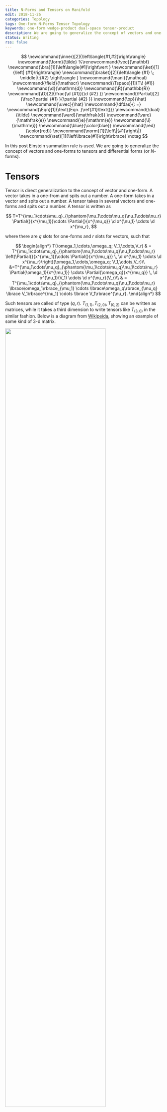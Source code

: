 ```yaml
---
title: N-Forms and Tensors on Manifold
edit: 2018-11-26
categories: Topology
tags: One-form N-Forms Tensor Topology 
keywords: one-form wedge-product dual-space tensor-product
description: We are going to generalize the concept of vectors and one-forms to tensors and differential forms.
status: Writing
rss: false
---
```


$$
\newcommand{\inner}[2]{\left\langle{#1,#2}\right\rangle}
\newcommand{\form}{\tilde}
%\renewcommand{\vec}{\mathbf}
\newcommand{\bra}[1]{\left\langle{#1}\right\vert }
\newcommand{\ket}[1]{\left| {#1}\right\rangle}
\newcommand{\braket}[2]{\left\langle {#1} \; \middle|\;{#2} \right\rangle }
\newcommand{\mani}{\mathcal}
\newcommand{\field}{\mathscr}
\newcommand{\Tspace}[1]{T\! {#1}}
\newcommand{\d}{\mathrm{d}}
\newcommand{\R}{\mathbb{R}}
\newcommand{\D}[2]{\frac{\d {#1}}{\d {#2} }}
\newcommand{\Partial}[2]{\frac{\partial {#1} }{\partial {#2} }}
\newcommand{\op}{\hat}
\newcommand{\uvec}{\hat}
\newcommand{\dfdas}{: =}
\newcommand{\Eqn}[1]{\text{(Eqn. }\ref{#1}\text{)}}
\newcommand{\dual}{\tilde}
\newcommand{\vard}{\mathfrak{d}}
\newcommand{\vare}{\mathfrak{e}}
\newcommand{\e}{\mathrm{e}}
\newcommand{\i}{\mathrm{i}}
\newcommand{\blue}{\color{blue}}
\newcommand{\red}{\color{red}}
\newcommand{\norm}[1]{\left\|{#1}\right\|}
\newcommand{\set}[1]{\left\lbrace{#1}\right\rbrace}
\notag
$$

In this post Einstein summation rule is used. We are going to generalize the concept of vectors and one-forms to tensors and differential forms (or $N$-forms).

# Tensors

Tensor is direct generalization to the concept of vector and one-form. A vector takes in a one-from and spits out a number. A one-form takes in a vector and spits out a number. A tensor takes in several vectors and one-forms and spits out a number. A tensor is written as 

$$
T=T^{\mu_1\cdots\mu_q}_{\phantom{\mu_1\cdots\mu_q}\nu_1\cdots\nu_r} \Partial{}{x^{\mu_1}}\cdots \Partial{}{x^{\mu_q}} \d x^{\nu_1} \cdots \d x^{\nu_r},
$$

where there are $q$ slots for one-forms and $r$ slots for vectors, such that

$$
\begin{align*}
T(\omega_1,\cdots,\omega_q; V_1,\cdots,V_r) 
& = T^{\mu_1\cdots\mu_q}_{\phantom{\mu_1\cdots\mu_q}\nu_1\cdots\nu_r} \left(\Partial{}{x^{\mu_1}}\cdots \Partial{}{x^{\mu_q}} \, \d x^{\nu_1} \cdots \d x^{\nu_r}\right)(\omega_1,\cdots,\omega_q; V_1,\cdots,V_r)\\
&=T^{\mu_1\cdots\mu_q}_{\phantom{\mu_1\cdots\mu_q}\nu_1\cdots\nu_r}  \Partial{\omega_1}{x^{\mu_1}} \cdots \Partial{\omega_q}{x^{\mu_q}} \, \d x^{\nu_1}(V_1) \cdots \d x^{\nu_r}(V_r)\\
& = T^{\mu_1\cdots\mu_q}_{\phantom{\mu_1\cdots\mu_q}\nu_1\cdots\nu_r} \lbrace\omega_1\rbrace_{\mu_1} \cdots \lbrace\omega_q\rbrace_{\mu_q} \lbrace V_1\rbrace^{\nu_1} \cdots \lbrace V_1\rbrace^{\nu_r}.
\end{align*}
$$

Such tensors are called of type $(q,r)$. $T_{(1,1)},\, T_{(2,0)},\,T_{(0,2)}$ can be written as matrices, while it takes a third dimension to write tensors like $T_{(3,0)}$ in the similar fashion. Below is a diagram from [Wikipeida](https://en.wikipedia.org/wiki/OLAP_cube), showing an example of some kind of $3$-d matrix.

<img src="https://upload.wikimedia.org/wikipedia/commons/4/46/OLAP_drill_up%26down.png" width=80%>

# Wedge Product

One way to generalize one-forms to differential forms (or $N$-forms) is to take products of one-forms. A two-form is can be seen as a "product" of two one-forms. A $N$-form is then a series of product of one-forms. This product is called a wedge product. 

## Wedge Product of General Vectors

We will first see how wedge product works in the context of vectors.

The cross product of vectors $U \times V$ is a very useful operation in $3$ dimensional geometry. It determines the area of the **parallelogram** containing these vectors and the plane containing it. A **wedge product** is the analogue used to determine a high dimensional parallelograms.

The wedge (楔) product (楔积) $\wedge$ is a special kind of tensor product. 

$$
V^{\mu _ 1} \wedge V^{\mu _ 2} \wedge\cdots\wedge V^{\mu _ r} = \sum _ {P\in \mathbb S _ r} \operatorname{sgn}(P) V^{\mu _ {P(1)}} \otimes V^{\mu _ {P(2)}}\otimes \cdots\otimes V^{\mu  _ {P(r)}} \label{wedgeDef}
$$

For example, 

$$
\begin{align}
U \wedge V &= U \otimes V - V \otimes U\\
U \wedge V  \wedge W &= U \otimes V  \otimes W + W \otimes U \otimes V  + V  \otimes W \otimes U \notag \\
&- U \otimes W \otimes V  - W \otimes V  \otimes U - V \otimes U \otimes W \label{wedgeExample}
\end{align}
$$

[[John](https://www.av8n.com/physics/area-volume.pdf)] There is a **norm** for a wedge product (seen as a bi-vector) defined as 

$$
\begin{align}
\norm{A \wedge B}^2&\dfdas(A \wedge B)\cdot(B \wedge A)\notag\\
&=-(A \wedge B)^2
\end{align}
$$

> ***CONNECTIONS TO GEOMETRIC ENTITIES***:
>
> 1. **Analogue to cross product as a test of collinearity**: The wedge product gives a simple way to test for "**coplanarity**" or linear (in)dependence of vectors: if $U$ and $V$ are collinear, $U\wedge V=0$.
>    
>    $$
>    U \wedge V =U \wedge aU=a(U \otimes U - U \otimes U)=0 \notag
>    $$
>
>    If $W$ is coplanar with $U$ and $V$, $W = a U + b V$, i.e., $U,\, V,\, W$ are not maximally linear independent, then
>
>    $$
>    W \wedge U \wedge V = aU  \wedge U \wedge V+bV\wedge U \wedge V = 0 \notag
>    $$
>
> 2. **Analogue to cross product as a indicator of orientation**: If $n\gt 3$, there are infinitely many directions perpendicular to the two vectors, so you can't think of the orientation as a vector (like the cross product in three dimensions). Instead, you may think of the orientation as a *circle* in the plane of the two given vectors $U$ and $V$, with a direction attached to it in one of the two possible ways: $\circlearrowleft$ or $\circlearrowright$. This orientation is 
>
> 3. **Analogue to cross product as a way to compute "area of parallelogram"**: For two vectors $U=(a,b,c)$ and $V=(d,e,f)$, We can see that the nonzero entries of wedge product are basically the same as for the cross product. 
>
>    $$
>    \begin{align}
>    \vec{u} \wedge \vec{v}
>    &=(u _ 1,u _ 2,u _ 3)\wedge(v _ 1,v _ 2,v _ 3)\notag\\
>    &=(u _ 1,u _ 2,u _ 3)\otimes(v _ 1,v _ 2,v _ 3)-(u _ 1,u _ 2,u _ 3)\otimes(v _ 1,v _ 2,v _ 3) \notag\\
>    &\substack{\text{the basis is different}\newline\neq} \begin{pmatrix}
>     0        & \red u _ 1v _ 2 − u _ 2v _ 1  & \red u _ 1v _ 3 − u _ 3v _ 1\\
>     \blue −u _ 1v _ 2 + u _ 2v _ 1 & 0        & \red u _ 2v _ 3 − u _ 3v _ 2\\
>     \blue −u _ 1v _ 3 + u _ 3v _ 1 & \blue −u _ 2v _ 3 + u _ 3v _ 2 & 0        
>    \end{pmatrix}\notag\\
>    &= (u _ 1 v _ 2 - u _ 2 v _ 1) (\uvec{e} _ 1 \wedge \uvec{e} _ 2) + (u _ 3 v _ 1 - u _ 1 v _ 3) (\uvec{e} _ 3 \wedge \uvec{e} _ 1) + (u _ 2 v _ 3 - u _ 3 v _ 2) (\uvec{e} _ 2 \wedge \uvec{e} _ 3) \label{wedgetensorvector}\\
>         \notag\\
>    \vec{u} \times \vec{v}
>    &=(u _ 1, u _ 2, u _ 3) \times (v _ 1, v _ 2, v _ 3) \notag\\
>    &= {\red(u _ 2v _ 3 − u _ 3v _ 2)}\uvec i + {\red(−u _ 1v _ 3 + u _ 3v _ 1)}\uvec j + {\red(u _ 1v _ 2 − u _ 2v _ 1)}\uvec k\notag\\
>         \end{align}
>    $$
>
>    > **Note:**
>    >
>    > - The wedge product is a tensor, **not a matrix**. The wedge product of two dimension $3$ vectors has a dimension of $3$, not $9$ $\Eqn{wedgetensorvector}$. 
>    > - This matrix is anti-symmetry matrix of odd dimension and thus has a zero determinant.
>
>    However, this result is not the area of this two vectors. $U \wedge V$ is a bivector, it's norm 
>
>    $$
>    A^2=\norm{U\wedge V}^2\substack{\small\text{numerically}\newline\huge {=}}(U \times V)^2 
>    $$
>    
>    is the area of the parallelogram.
>
> 4. **Generalization as a direct way to calculate $n$-dimensional area, (specially, $3$-dimensional area being the volume)**: the $n$-dimensional area is defined as a $n$ wedge product of $n$-dimensional vectors. For $n=3$, 
>    
>     $$
>     \vec{u} \wedge \vec{v} \wedge \vec{w} = (u _ 1 v _ 2 w _ 3 + u _ 2 v _ 3 w _ 1 + u _ 3 v _ 1 w _ 2 - u _ 1 v _ 3 w _ 2 - u _ 2 v _ 1 w _ 3 - u _ 3 v _ 2 w _ 1) (\uvec{e} _ 1 \wedge \uvec{e} _ 2 \wedge \uvec{e} _ 3) 
>     $$
>
>     Again we obtain the volume ($3$-dimensional area) $V^2=\norm{\vec{u} \wedge \vec{v} \wedge \vec{w} }$. 
>
>     There is more to it. While $\vec{u} \wedge \vec{v} \wedge \vec{w}$ is a simple construction of three vectors, it is also a wedge product of vector and yet a wedge product $\vec{u} \wedge (\vec{v} \wedge \vec{w}).$ The volume of the parallelepiped ($3$-dimensional area) is now the span of a vector and an parallelogram ($2$-dimensional area). Similarly, a $(n+m)$-dimensional area can be spanned by a $n$-dimensional area and $m$-dimensional area.
>

## $p$-Forms from Wedge Product

After having gained some familiarity with wedge products, we are now ready to construct $p$-forms.

Still, wedge (楔) product (楔积) $\wedge$ is a special kind of tensor product. The rule for wedge product of basis is as follow:

$$
\d x^{\mu _ 1} \wedge \d x^{\mu _ 2} \wedge\cdots\wedge \d x^{\mu _ r} = \sum _ {P\in \mathbb S _ r} \operatorname{sgn}(P) \d x ^{\mu _ {P(1)}} \otimes \d x^{\mu _ {P(2)}}\otimes \cdots\otimes \d x^{\mu  _ {P(r)}} \label{r-form-basis}
$$

$\Eqn{r-form-basis}$ gives us the basis for $r$-forms. The space of $r$-forms spanned by these basis is denoted as $\Omega^r$. A general $r$-form is then
$$
\omega=\frac{1}{r!}\omega_{\mu_1\mu_2\cdots\mu_r}\d x^{\mu _ 1} \wedge \d x^{\mu _ 2} \wedge\cdots\wedge \d x^{\mu _ r}
$$

There are only $\binom{m}{r}=\frac{m!}{(m-r)!r!}$ choices of $\set{\d x^{\mu_i}}$ to form a non-zero basis, so is the dimension of space $\Omega^r$.

## Wedge Product of $p$-Forms

For example,
$$
\begin{align}
(3\d x + \d y) ∧ (\e^x\d x + 2\d y) &= 3\e^x\d x ∧ \d x + 6\d x ∧ \d y + \e^x \d y ∧ \d x + 2\d y ∧ \d y\\
&= (6 − \e^x)\d x ∧ \d y
\end{align}
$$

# Exterior Derivative

All the vector calculus, div, grad, curl, the divergence theorem and Stokes’ theorem, etc. are well defined in three dimensional spaces. But it would be hard to generalize the notion of curl in higher dimensions.

$$
\nabla \times X = \left( \frac{\partial X_3}{\partial x^2} - \frac{\partial X_2}{\partial x^3}, \frac{\partial X_1}{\partial x^3} - \frac{\partial X_3}{\partial x^1}, \frac{\partial X_2}{\partial x^1} - \frac{\partial X_1}{\partial x^2} \right),
$$

Exterior derivatives provides an easy way to perform vector calculus in greater-than-three dimensional spaces, with a sweet side effect that those divs, grads, curls, will be represented by two simple formulae.

## Exterior Derivative of Functions

We will start from a function $f:\R^n\rightarrow \R$. We will perform an exterior derivative $\d$ on the function. Our new definition of exterior derivative should comply with normal derivatives on functions, i.e.,  

$$
\d f \dfdas \Partial {f}{x^1} \d x^1 + \cdots + \Partial {f}{x^n} \d x^n.
$$

That is a good old one-form! Or we could write it as

$$
\nabla f = (\d f)^\sharp
$$

to emphasize the relationship of divs and exterior derivatives.

## General Definition of Exterior Derivative

The exterior derivative of a function is a one-form. We will go and find out the "second derivative" of $f$.

For our definition to make sense, we require that

1. The "derivative" of a $1$-form (first derivative) should result in a $2$-form. 
2. The "second exterior derivative" of a function should some how relate to the second derivative of $f$.

> I couldn't find any way to heuristically introduce the definition from deductions, so I decided to give the definition and explain it later.

In general, the exterior derivative of a $p$-from $\omega=ω_{i_1\cdots i_p} \d x^{i_1} \wedge\cdots\wedge \d x^{i_p}$ is defined by

$$
\begin{align*}
\d\omega &=
\d (f\, dx_{i_1} \wedge \cdots\wedge  dx_{i_n} ) \\
&= \d f \wedge dx_{i_1} \wedge\cdots \wedge dx_{i_n},
\quad\text{where } \d f = \Partial {f}{x^1} \d x^1 + \cdots + \Partial {f}{x^n} \d x^n\\
&=\frac{1}{p!}\Partial{ω_{i_1\cdots i_p}}{x^i} \d x^i \wedge \d x^{i_1} \wedge\cdots\wedge \d x^{i_p}
\end{align*}
$$

From this definition, we have

> 1. For $\omega=f$, it agrees with the differential of $f$
>
> 2. Exterior derivative have a Leibniz's Rule
>    
>    $$
>    \begin{align*}
>    \d(\omega\wedge\eta)&=(\d\omega)\wedge\eta+(-1)^p\omega\wedge(\d\eta),\quad \text{$\omega$ is $p$-form}\\
>    \end{align*}
>    $$
>
> 3. $\d^2=0$.
>
>      Proof for $\d^2=0 $:
>      
>      $$
>      \begin{align*}
>      \d(\d\omega) &= \d (\frac{1}{p!}\Partial{ω_{i_1\cdots i_p}}{x^i}\d x^i \wedge  \d x^{i_1} \wedge\cdots\wedge \d x^{i_p})\\
>      &=\frac{1}{p!}\d (\Partial{ω_{i_1\cdots i_p}}{x^i}\d x^i )\wedge \d x^{i_1} \wedge\cdots\wedge \d x^{i_p} \\
>      &=\frac{1}{p!} \Partial{^2ω_{i_1\cdots i_p}}{x^i\partial x^j}\d x^i \wedge \d x^j \wedge \d x^{i_1} \wedge\cdots\wedge \d x^{i_p} 
>      \end{align*}
>      $$
>
>      Since $\Partial{^2ω_{i_1\cdots i_p}}{x^i\partial x^j}$ is symmetric with respect to $x^i$ and $x^j$, and $\d x^i \wedge \d x^j$ is antisymmetric, the RHS is zero.
>

For example, 

$$
\begin{align*}
\d (\d f) &= \d (\Partial {f}{x^1} \d x^1 + \cdots + \Partial {f}{x^n} \d x^n)\\
&=(\d \Partial {f}{x^i} )\wedge\d x ^ i + \d( \d x ^ i)\wedge\Partial {f}{x^i}\\
\xrightarrow{\d( \d x ^ i)=0}&=(\d \Partial {f}{x^i} )\wedge\d x ^ i \\
&=\Partial{^2f }{x^i\partial x ^ j}\d x ^ j \wedge\d x ^ i\\
&\equiv 0
\end{align*}
$$

> Notice that even if $\d^2 = 0$, $\d \omega$ is not necessarily zero. 
>
> If $\d \omega = 0$, $\omega$ is called an closed from. If $\d \eta=\omega$ , $\omega$ is called a exact form. 
>
> All exact forms are closed, since $\d\omega=\d^2\eta=0​$, but not all closed forms are exact.

## Exterior Derivative and Vector Calculus

In the beginning of this section, I promised that divs, grads, curls, will be represented by two simple formulae in terms of exterior derivative. By the end of this subsection, we will have a diagram looks like this :

$$
\begin{array}{ccccccc}
&\text{0-forms} & \xrightarrow{\d}{} &\text{$1$-forms} & \xrightarrow{\d}{} & \text{$2$-forms} & \xrightarrow{\d}{}& \text{$3$-forms}\\
&\downarrow &&\downarrow&&\downarrow&&\downarrow   \\
&\text{{functions}} &\xrightarrow{\nabla}{} &\text{{vector fields}} &\xrightarrow{\nabla\times}{} &\text{{vector fields}} &\xrightarrow{\nabla\cdot}{} &\text{{functions}}
\end{array}
$$

We already have
$$
\nabla f = (\d f)^\sharp
$$

Now we will see how exterior derivative act on one-forms.








For example, 
$$
\d(F \d x+G\d y +H\d z) = (\Partial{G}{x} −\Partial{F}{y})\d x\wedge \d y + (\Partial{H}{y} −\Partial{G}{z})\d y \wedge \d z + (\Partial{F}{z} − \Partial{H}{x})\d z \wedge \d x
$$

This coincides with the definition of **curl**.

$$
\vec{\nabla} \times V = (Hy − Gz)\uvec i + (Gx − Fy)\uvec k + (Fz − Hx)\uvec j
$$

Thus the exterior derivative of a $p​$-form is a $(p+1)​$-form.

A $2$-form is an expression built using wedge products of pairs of $1$-forms. 

The real significance of $2$-forms will come later when we do surface integrals. A $2$-form will be an expression that can be integrated over a surface in the same way that a $1$-form can be integrated over a curve.



